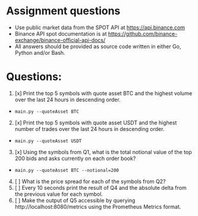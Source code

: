 # Assignment questions
- Use public market data from the SPOT API at https://api.binance.com
- Binance API spot documentation is at https://github.com/binance-exchange/binance-official-api-docs/
- All answers should be provided as source code written in either Go, Python and/or Bash.

# Questions:
1. [x] Print the top 5 symbols with quote asset BTC and the highest volume over the last 24 hours in descending order.
  - `main.py --quoteAsset BTC`
2. [x] Print the top 5 symbols with quote asset USDT and the highest number of trades over the last 24 hours in descending order.
  - `main.py --quoteAsset USDT`
3. [x] Using the symbols from Q1, what is the total notional value of the top 200 bids and asks currently on each order book?
  - `main.py --quoteAsset BTC --notional=200`
4. [ ] What is the price spread for each of the symbols from Q2?
5. [ ] Every 10 seconds print the result of Q4 and the absolute delta from the previous value for each symbol.
6. [ ] Make the output of Q5 accessible by querying http://localhost:8080/metrics using the Prometheus Metrics format.
